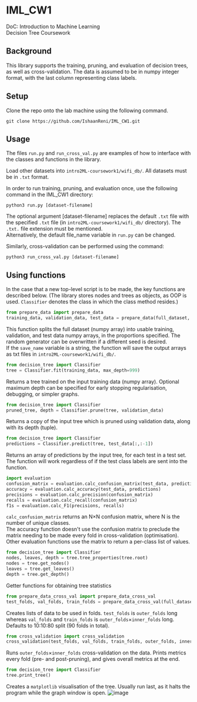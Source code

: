 # IML_CW1
DoC: Introduction to Machine Learning  
Decision Tree Coursework

## Background
This library supports the training, pruning, and evaluation of decision trees, as well as cross-validation.
The data is assumed to be in numpy integer format, with the last column representing class labels.

## Setup
Clone the repo onto the lab machine using the following command.
````shell
git clone https://github.com/IshaanReni/IML_CW1.git
````
  
## Usage
The files `run.py` and `run_cross_val.py` are examples of how to interface with the classes and functions in the library.
  
Load other datasets into `intro2ML-coursework1/wifi_db/`. All datasets must be in `.txt` format.
  
In order to run training, pruning, and evaluation once, use the following command in the IML_CW1 directory:
````shell
python3 run.py [dataset-filename]
````
The optional argument [dataset-filename] replaces the default `.txt` file with the specified `.txt` file (in `intro2ML-coursework1/wifi_db/` directory). The `.txt.` file extension must be mentioned.  
Alternatively, the default file_name variable in `run.py` can be changed.
  
Similarly, cross-validation can be performed using the command:
````shell
python3 run_cross_val.py [dataset-filename]
````
  
## Using functions
In the case that a new top-level script is to be made, the key functions are described below.
(The library stores nodes and trees as objects, as OOP is used. `Classifier` denotes the class in which the class method resides.)
  
````python
from prepare_data import prepare_data 
training_data, validation_data, test_data = prepare_data(full_dataset, test_prop=0.1, val_prop=0.1, random_gen=np.random.default_rng(8), save_name=None)
````
This function splits the full dataset (numpy array) into usable training, validation, and test data numpy arrays, in the proportions specified. The random generator can be overwritten if a different seed is desired.  
If the `save_name` variable is a string, the function will save the output arrays as txt files in `intro2ML-coursework1/wifi_db/`.
  
````python
from decision_tree import Classifier
tree = Classifier.fit(training_data, max_depth=999)
````
Returns a tree trained on the input training data (numpy array). Optional maximum depth can be specified for early stopping regularisation, debugging, or simpler graphs.
  
````python
from decision_tree import Classifier
pruned_tree, depth = Classifier.prune(tree, validation_data)
````
Returns a copy of the input tree which is pruned using validation data, along with its depth (tuple).
  
````python
from decision_tree import Classifier
predictions = Classifier.predict(tree, test_data[:,:-1])
````
Returns an array of predictions by the input tree, for each test in a test set. The function will work regardless of if the test class labels are sent into the function.
  
````python
import evaluation
confusion_matrix = evaluation.calc_confusion_matrix(test_data, predictions)
accuracy = evaluation.calc_accuracy(test_data, predictions)
precisions = evaluation.calc_precision(confusion_matrix)
recalls = evaluation.calc_recall(confusion_matrix)
f1s = evaluation.calc_F1(precisions, recalls)
````
`calc_confusion_matrix` returns an N×N confusion matrix, where N is the number of unique classes.  
The accuracy function doesn't use the confusion matrix to preclude the matrix needing to be made every fold in cross-validation (optimisation).  
Other evaluation functions use the matrix to return a per-class list of values.  

````python
from decision_tree import Classifier
nodes, leaves, depth = tree.tree_properties(tree.root)
nodes = tree.get_nodes()
leaves = tree.get_leaves()
depth = tree.get_depth()
````
Getter functions for obtaining tree statistics

````python
from prepare_data_cross_val import prepare_data_cross_val
test_folds, val_folds, train_folds = prepare_data_cross_val(full_dataset, random_gen=np.random.default_rng(8), outer_folds=10, inner_folds=9)
````
Creates lists of data to be used in folds. `test_folds` is `outer_folds` long whereas `val_folds` and `train_folds` is `outer_folds`×`inner_folds` long.  
Defaults to 10:10:80 split (90 folds in total).

````python
from cross_validation import cross_validation
cross_validation(test_folds, val_folds, train_folds, outer_folds, inner_folds)
````
Runs `outer_folds`×`inner_folds` cross-validation on the data. Prints metrics every fold (pre- and post-pruning), and gives overall metrics at the end.
  
````python
from decision_tree import Classifier
tree.print_tree()
````
Creates a `matplotlib` visualisation of the tree. Usually run last, as it halts the program while the graph window is open.
![image](https://user-images.githubusercontent.com/93332879/199309005-5ded8375-693f-44b1-bebe-da41d59d1c38.png)
